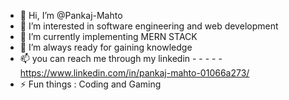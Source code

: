 - 👋 Hi, I’m @Pankaj-Mahto
- 👀 I’m interested in software engineering and web development
- 🌱 I’m currently implementing MERN STACK
- 💞️ I’m always ready for gaining knowledge
- 📫 you can reach me through my linkedin  - - - - -https://www.linkedin.com/in/pankaj-mahto-01066a273/
- ⚡ Fun things : Coding and Gaming

<!---
Pankaj-Mahto/Pankaj-Mahto is a ✨ special ✨ repository because its `README.md` (this file) appears on your GitHub profile.
You can click the Preview link to take a look at your changes.
--->
